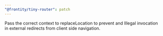 ```yaml
---
"@frontity/tiny-router": patch
---
```


Pass the correct context to replaceLocation to prevent and Illegal invocation in external redirects from client side navigation.
